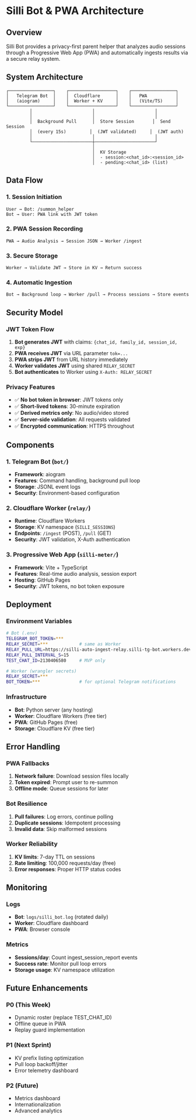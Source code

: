 # Silli Bot & PWA Architecture

## Overview

Silli Bot provides a privacy-first parent helper that analyzes audio sessions through a Progressive Web App (PWA) and automatically ingests results via a secure relay system.

## System Architecture

```
┌─────────────────┐    ┌──────────────────┐    ┌─────────────────┐
│   Telegram Bot  │    │  Cloudflare      │    │   PWA           │
│   (aiogram)     │    │  Worker + KV     │    │   (Vite/TS)     │
└─────────────────┘    └──────────────────┘    └─────────────────┘
         │                       │                       │
         │                       │                       │
         │  Background Pull      │  Store Session       │  Send Session
         │  (every 15s)         │  (JWT validated)     │  (JWT auth)
         │                       │                       │
         └───────────────────────┼───────────────────────┘
                                 │
                                 │  KV Storage
                                 │  - session:<chat_id>:<session_id>
                                 │  - pending:<chat_id> (list)
```

## Data Flow

### 1. Session Initiation
```
User → Bot: /summon_helper
Bot → User: PWA link with JWT token
```

### 2. PWA Session Recording
```
PWA → Audio Analysis → Session JSON → Worker /ingest
```

### 3. Secure Storage
```
Worker → Validate JWT → Store in KV → Return success
```

### 4. Automatic Ingestion
```
Bot → Background loop → Worker /pull → Process sessions → Store events
```

## Security Model

### JWT Token Flow
1. **Bot generates JWT** with claims: `{chat_id, family_id, session_id, exp}`
2. **PWA receives JWT** via URL parameter `tok=...`
3. **PWA strips JWT** from URL history immediately
4. **Worker validates JWT** using shared `RELAY_SECRET`
5. **Bot authenticates** to Worker using `X-Auth: RELAY_SECRET`

### Privacy Features
- ✅ **No bot token in browser**: JWT tokens only
- ✅ **Short-lived tokens**: 30-minute expiration
- ✅ **Derived metrics only**: No audio/video stored
- ✅ **Server-side validation**: All requests validated
- ✅ **Encrypted communication**: HTTPS throughout

## Components

### 1. Telegram Bot (`bot/`)
- **Framework**: aiogram
- **Features**: Command handling, background pull loop
- **Storage**: JSONL event logs
- **Security**: Environment-based configuration

### 2. Cloudflare Worker (`relay/`)
- **Runtime**: Cloudflare Workers
- **Storage**: KV namespace (`SILLI_SESSIONS`)
- **Endpoints**: `/ingest` (POST), `/pull` (GET)
- **Security**: JWT validation, X-Auth authentication

### 3. Progressive Web App (`silli-meter/`)
- **Framework**: Vite + TypeScript
- **Features**: Real-time audio analysis, session export
- **Hosting**: GitHub Pages
- **Security**: JWT tokens, no bot token exposure

## Deployment

### Environment Variables
```bash
# Bot (.env)
TELEGRAM_BOT_TOKEN=***
RELAY_SECRET=***            # same as Worker
RELAY_PULL_URL=https://silli-auto-ingest-relay.silli-tg-bot.workers.dev/pull
RELAY_PULL_INTERVAL_S=15
TEST_CHAT_ID=2130406580     # MVP only

# Worker (wrangler secrets)
RELAY_SECRET=***
BOT_TOKEN=***               # for optional Telegram notifications
```

### Infrastructure
- **Bot**: Python server (any hosting)
- **Worker**: Cloudflare Workers (free tier)
- **PWA**: GitHub Pages (free)
- **Storage**: Cloudflare KV (free tier)

## Error Handling

### PWA Fallbacks
1. **Network failure**: Download session files locally
2. **Token expired**: Prompt user to re-summon
3. **Offline mode**: Queue sessions for later

### Bot Resilience
1. **Pull failures**: Log errors, continue polling
2. **Duplicate sessions**: Idempotent processing
3. **Invalid data**: Skip malformed sessions

### Worker Reliability
1. **KV limits**: 7-day TTL on sessions
2. **Rate limiting**: 100,000 requests/day (free)
3. **Error responses**: Proper HTTP status codes

## Monitoring

### Logs
- **Bot**: `logs/silli_bot.log` (rotated daily)
- **Worker**: Cloudflare dashboard
- **PWA**: Browser console

### Metrics
- **Sessions/day**: Count ingest_session_report events
- **Success rate**: Monitor pull loop errors
- **Storage usage**: KV namespace utilization

## Future Enhancements

### P0 (This Week)
- Dynamic roster (replace TEST_CHAT_ID)
- Offline queue in PWA
- Replay guard implementation

### P1 (Next Sprint)
- KV prefix listing optimization
- Pull loop backoff/jitter
- Error telemetry dashboard

### P2 (Future)
- Metrics dashboard
- Internationalization
- Advanced analytics 